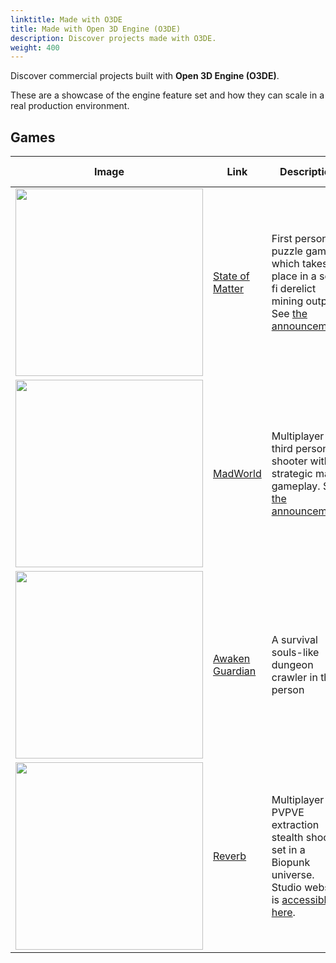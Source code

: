 ```yaml
---
linktitle: Made with O3DE
title: Made with Open 3D Engine (O3DE)
description: Discover projects made with O3DE.
weight: 400
---
```


Discover commercial projects built with **Open 3D Engine (O3DE)**. 

These are a showcase of the engine feature set and how they can scale in a real production environment.

## Games

| Image | Link | Description | Platform | Release Date |
| - | - | - | - | - |
| <img src="/images/learning-guide/made-with-o3de/games/state-of-matter.jpg" width="300px" /> | [State of Matter](https://store.steampowered.com/app/2844240/State_of_Matter/) | First person puzzle game which takes place in a sci-fi derelict mining outpost. See [the announcement](https://o3de.org/state-of-matter-now-live/) | PC | 19 July 2024 |
| <img src="/images/learning-guide/made-with-o3de/games/madworld.webp" width="300px" /> | [MadWorld](https://www.carbonated.com/) | Multiplayer third person shooter with strategic map gameplay. See [the announcement](https://o3de.org/carbonated-inc-heralds-open-mobile-game-development-on-o3de-with-madworld/). | Android, IOS | TBD |
| <img src="/images/learning-guide/made-with-o3de/games/awaken-guardian.png" width="300px" /> | [Awaken Guardian](https://genomestudios.ca/awaken-guardian/) | A survival souls-like dungeon crawler in third person | PC | TBD |
| <img src="/images/learning-guide/made-with-o3de/games/reverb.jpg" width="300px" /> | [Reverb](https://store.steampowered.com/app/2514890/Reverb/) | Multiplayer PVPVE extraction stealth shooter set in a Biopunk universe. Studio website is [accessible here](https://echogameslab.com/). | PC | TBD |
